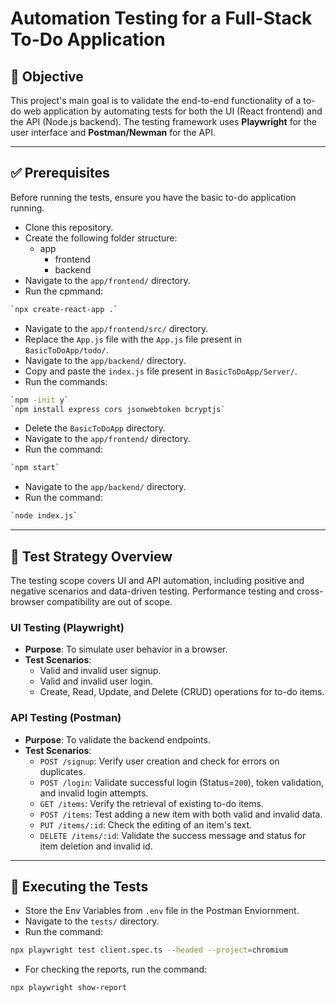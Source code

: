 # Automation Testing for a Full-Stack To-Do Application

## 🎯 Objective

This project's main goal is to validate the end-to-end functionality of a to-do web application by automating tests for both the UI (React frontend) and the API (Node.js backend). The testing framework uses **Playwright** for the user interface and **Postman/Newman** for the API.

***

## ✅ Prerequisites

Before running the tests, ensure you have the basic to-do application running.

* Clone this repository.
* Create the following folder structure:
  - app
    - frontend
    - backend
* Navigate to the `app/frontend/` directory.
* Run the cpmmand:
```bash
`npx create-react-app .`
```
* Navigate to the `app/frontend/src/` directory.
* Replace the `App.js` file with the `App.js` file present in `BasicToDoApp/todo/`.
* Navigate to the `app/backend/` directory.
* Copy and paste the `index.js` file present in `BasicToDoApp/Server/`.
* Run the commands:
```bash
`npm -init y`
`npm install express cors jsonwebtoken bcryptjs`
```
* Delete the `BasicToDoApp` directory.
* Navigate to the `app/frontend/` directory.
* Run the command:
```bash
`npm start`
```
* Navigate to the `app/backend/` directory.
* Run the command:
```bash
`node index.js`
```

***

## 🧪 Test Strategy Overview

The testing scope covers UI and API automation, including positive and negative scenarios and data-driven testing. Performance testing and cross-browser compatibility are out of scope.

### UI Testing (Playwright)

* **Purpose**: To simulate user behavior in a browser.
* **Test Scenarios**:
    * Valid and invalid user signup.
    * Valid and invalid user login.
    * Create, Read, Update, and Delete (CRUD) operations for to-do items.

### API Testing (Postman)

* **Purpose**: To validate the backend endpoints.
* **Test Scenarios**:
    * `POST /signup`: Verify user creation and check for errors on duplicates.
    * `POST /login`: Validate successful login (Status=`200`), token validation, and invalid login attempts.
    * `GET /items`: Verify the retrieval of existing to-do items.
    * `POST /items`: Test adding a new item with both valid and invalid data.
    * `PUT /items/:id`: Check the editing of an item's text.
    * `DELETE /items/:id`: Validate the success message and status for item deletion and invalid id.

***

## 🚀 Executing the Tests

*  Store the Env Variables from `.env` file in the Postman Enviornment.
*  Navigate to the `tests/` directory.
*  Run the command:

```bash
npx playwright test client.spec.ts --headed --project=chromium
```

* For checking the reports, run the command:

```bash
npx playwright show-report
```

